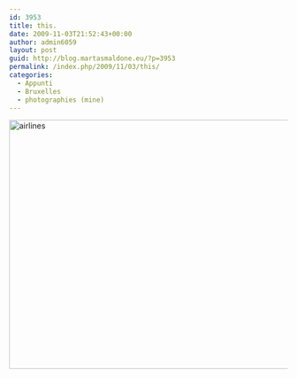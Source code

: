 ```yaml
---
id: 3953
title: this.
date: 2009-11-03T21:52:43+00:00
author: admin6059
layout: post
guid: http://blog.martasmaldone.eu/?p=3953
permalink: /index.php/2009/11/03/this/
categories:
  - Appunti
  - Bruxelles
  - photographies (mine)
---
```

<img class="aligncenter size-full wp-image-3954" src="http://blog.martasmaldone.eu/wp-content/uploads/2016/11/airlines.jpg" alt="airlines" width="683" height="450" srcset="http://blog.martasmaldone.eu/wp-content/uploads/2016/11/airlines.jpg 683w, http://blog.martasmaldone.eu/wp-content/uploads/2016/11/airlines-300x198.jpg 300w" sizes="(max-width: 683px) 100vw, 683px" />
